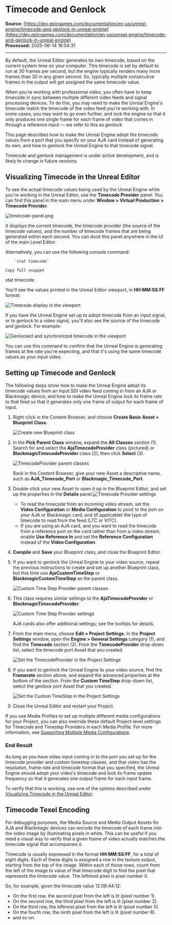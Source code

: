 # Timecode and Genlock

**Source:** [https://dev.epicgames.com/documentation/en-us/unreal-engine/timecode-and-genlock-in-unreal-engine](https://dev.epicgames.com/documentation/en-us/unreal-engine/timecode-and-genlock-in-unreal-engine)  
**Processed:** 2025-06-14 16:54:31

---

By default, the Unreal Editor generates its own timecode, based on the current system time on your computer. This timecode is set by default to run at 30 frames per second, but the engine typically renders many more frames than 30 in any given second. So, typically multiple consecutive frames in the output will get assigned the same timecode value.

When you're working with professional video, you often have to keep timecode in sync between multiple different video feeds and signal processing devices. To do this, you may need to make the Unreal Engine's timecode match the timecode of the video feed you're working with. In some cases, you may want to go even further, and lock the engine so that it only produces one single frame for each frame of video that comes in through a reference input — we refer to this as *genlock*.

This page describes how to make the Unreal Engine adopt the timecode values from a port that you specify on your AJA card instead of generating its own, and how to genlock the Unreal Engine to that timecode signal.

Timecode and genlock management is under active development, and is likely to change in future versions.

## Visualizing Timecode in the Unreal Editor

To see the actual timecode values being used by the Unreal Engine while you're working in the Unreal Editor, use the **Timecode Provider** panel. You can find this panel in the main menu under **Window > Virtual Production > Timecode Provider**.

![](https://d1iv7db44yhgxn.cloudfront.net/documentation/images/ad2505f4-a168-4c4a-b39a-51f6c3640018/01-timecode-provider_ue5.png "timecode-panel.png")

It displays the current timecode, the timecode provider (the source of the timecode values), and the number of timecode frames that are being generated within each second. You can dock this panel anywhere in the UI of the main Level Editor.

Alternatively, you can use the following console command:

```
	`stat timecode`

Copy full snippet
```
stat timecode

You'll see the values printed in the Unreal Editor viewport, in **HH:MM:SS:FF** format:

![Timecode display in the viewport](https://d1iv7db44yhgxn.cloudfront.net/documentation/images/78e54176-c9bf-4a90-8faf-8f98d84e1088/02-timecode-viewport_ue5.png "Timecode display in the viewport")

If you have the Unreal Engine set up to adopt timecode from an input signal, or to genlock to a video signal, you'll also see the source of the timecode and genlock. For example:

![Genlocked and synchronized timecode in the viewport](https://d1iv7db44yhgxn.cloudfront.net/documentation/images/f3de6e51-062c-4280-a5a8-aacf5a41b535/03-timecode-source-aja_ue5.png "Genlocked and synchronized timecode in the viewport")

You can use this command to confirm that the Unreal Engine is generating frames at the rate you're expecting, and that it's using the same timecode values as your input video.

## Setting up Timecode and Genlock

The following steps show how to make the Unreal Engine adopt its timecode values from an input SDI video feed coming in from an AJA or Blackmagic device, and how to make the Unreal Engine lock its frame rate to that feed so that it generates only one frame of output for each frame of input.

1.  Right-click in the Content Browser, and choose **Create Basic Asset > Blueprint Class**.
    
    ![Create new Blueprint class](https://d1iv7db44yhgxn.cloudfront.net/documentation/images/bc3cc4a3-0ea1-4dde-b3d1-77c17d1a2072/04-new-blueprint-class_ue5.png "Create new Blueprint class")
2.  In the **Pick Parent Class** window, expand the **All Classes** section (1). Search for and select the **AjaTimecodeProvider** class (pictured) or **BlackmagicTimecodeProvider** class (2), then click **Select** (3).
    
    ![TimecodeProvider parent classes](https://d1iv7db44yhgxn.cloudfront.net/documentation/images/00661514-7267-40e4-8273-9bafc5100ab8/05-choose-blueprint-class_ue5.png "TimecodeProvider parent classes")
    
    Back in the Content Browser, give your new Asset a descriptive name, such as **AJA\_Timecode\_Port** or **Blackmagic\_Timecode\_Port**.
    
3.  Double-click your new Asset to open it up in the Blueprint Editor, and set up the properties in the **Details** panel.![Timecode Provider settings](https://d1iv7db44yhgxn.cloudfront.net/documentation/images/55c23a18-d2a1-4ba2-af1c-26056a583173/06-class-details_ue5.png "Timecode Provider settings")
    -   To read the timecode from an incoming video stream, set the **Video Configuration** or **Media Configuration** to point to the port on your AJA or Blackmagic card, and (if applicable) the type of timecode to read from the feed (LTC or VITC).
    -   If you are using an AJA card, and you want to read the timecode from a reference port on the card rather than from a video stream, enable **Use Reference In** and set the **Reference Configuration** instead of the **Video Configuration**.
4.  **Compile** and **Save** your Blueprint class, and close the Blueprint Editor.
5.  If you want to genlock the Unreal Engine to your video source, repeat the previous instructions to create and set up another Blueprint class, but this time use **AjaCustomTimeStep** or **BlackmagicCustomTimeStep** as the parent class.
    
    ![Custom Time Step Provider parent classes](https://d1iv7db44yhgxn.cloudfront.net/documentation/images/6b3258d2-716f-4fb2-8cac-ca013324ff1d/07-class-custom-time-step_ue5.png "Custom Time Step Provider parent classes")
6.  This class requires similar settings to the **AjaTimecodeProvider** or **BlackmagicTimecodeProvider**:
    
    ![Custom Time Step Provider settings](https://d1iv7db44yhgxn.cloudfront.net/documentation/images/247ec62d-d0d1-4af9-88c1-577617df08e8/08-custom-class-details_ue5.png "Custom Time Step Provider settings")
    
    AJA cards also offer additional settings; see the tooltips for details.
    
7.  From the main menu, choose **Edit > Project Settings**. In the **Project Settings** window, open the **Engine > General Settings** category (1), and find the **Timecode** section (2). From the **TimecodeProvider** drop-down list, select the timecode port Asset that you created.
    
    ![Set the TimecodeProvider in the Project Settings](https://d1iv7db44yhgxn.cloudfront.net/documentation/images/4171d5bf-a5ea-4584-9309-109496818625/09-timecode-provider_ue5.png "Set the TimecodeProvider in the Project Settings")
8.  If you want to genlock the Unreal Engine to your video source, find the **Framerate** section above, and expand the advanced properties at the bottom of the section. From the **Custom TimeStep** drop-down list, select the genlock port Asset that you created.
    
    ![Set the Custom TimeStep in the Project Settings](https://d1iv7db44yhgxn.cloudfront.net/documentation/images/0a2c1c1e-6e1a-467b-a946-a7aae28895e0/10-custom-time-step_ue5.png "Set the Custom TimeStep in the Project Settings")
9.  Close the Unreal Editor and restart your Project.

If you use Media Profiles to set up multiple different media configurations for your Project, you can also override these default Project-level settings for Timecode and Timestep Providers in each Media Profile. For more information, see [Supporting Multiple Media Configurations](/documentation/en-us/unreal-engine/supporting-multiple-media-configurations-in-unreal-engine).

### End Result

As long as you have video input coming in to the port you set up for the timecode provider and custom timestep classes, and that video has the resolution, frame rate and timecode format that you specified, the Unreal Engine should adopt your video's timecode and lock its frame update frequency so that it generates one output frame for each input frame.

To verify that this is working, use one of the options described under [Visualizing Timecode in the Unreal Editor](/documentation/en-us/unreal-engine/timecode-and-genlock-in-unreal-engine#visualizingtimecodeintheunrealeditor).

## Timecode Texel Encoding

For debugging purposes, the Media Source and Media Output Assets for AJA and Blackmagic devices can encode the timecode of each frame into the video image by illuminating pixels in white. This can be useful if you need a visual way to verify that a given frame of video actually matches the timecode signal that accompanies it.

Timecode is usually expressed in the format **HH:MM:SS:FF**, for a total of eight digits. Each of these digits is assigned a row in the texture output, starting from the top of the image. Within each of those rows, count from the left of the image to value of that timecode digit to find the pixel that represents the timecode value. The leftmost pixel is pixel number 0.

So, for example, given the timecode value 12:08:44:12:

-   On the first row, the second pixel from the left is lit (pixel number 1).
-   On the second row, the third pixel from the left is lit (pixel number 2).
-   On the third row, the leftmost pixel from the left is lit (pixel number 0).
-   On the fourth row, the ninth pixel from the left is lit (pixel number 8).
-   and so on.